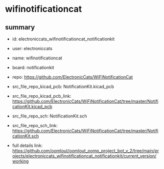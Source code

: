 # wifinotificationcat
 
## summary 
* id: electroniccats_wifinotificationcat_notificationkit
* user: electroniccats
* name: wifinotificationcat
* board: notificationkit
* repo: https://github.com/ElectronicCats/WiFiNotificationCat
* src_file_repo_kicad_pcb: NotificationKit.kicad_pcb
* src_file_repo_kicad_pcb_link: https://github.com/ElectronicCats/WiFiNotificationCat/tree/master/NotificationKit.kicad_pcb


* src_file_repo_sch: NotificationKit.sch
* src_file_repo_sch_link: https://github.com/ElectronicCats/WiFiNotificationCat/tree/master/NotificationKit.sch
* full details link: https://github.com/oomlout/oomlout_oomp_project_bot_v_2/tree/main/projects/electroniccats_wifinotificationcat_notificationkit/current_version/working  







